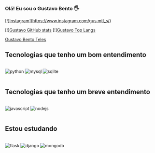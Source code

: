 ### Olá! Eu sou o Gustavo Bento 🖐️

[!][Instagram](https://img.shields.io/badge/Instagram-E4405F?style=for-the-badge&logo=instagram&logoColor=white)](https://www.instagram.com/gus.mtl_s/)

[!][Gustavo GitHub stats](https://github-readme-stats.vercel.app/api?username=gustavo-bento-teles&show_icons=true&theme=gruvbox)
[!][Gustavo Top Langs](https://github-readme-stats.vercel.app/api/top-langs/?username=gustavo-bento-teles&layout=compact)
<div class="badge-base LI-profile-badge" data-locale="pt_BR" data-size="large" data-theme="light" data-type="VERTICAL" data-vanity="gustavo-bento-teles-9093a42bb" data-version="v1"><a class="badge-base__link LI-simple-link" href="https://br.linkedin.com/in/gustavo-bento-teles-9093a42bb?trk=profile-badge">Gustavo Bento Teles</a></div>
              


## Tecnologias que tenho um bom entendimento

<div style="dsiplay: inline_block"><br/>
     <img aling="center" alt="python" src="https://img.shields.io/badge/Python-3776AB?style=for-the-badge&logo=python&logoColor=white">
     <img aling="center" alt="mysql" src="https://img.shields.io/badge/MySQL-00000F?style=for-the-badge&logo=mysql&logoColor=white">
     <img aling="center" alt="sqlite" src="https://img.shields.io/badge/Sqlite-003B57?style=for-the-badge&logo=sqlite&logoColor=white">
</div><br/>

## Tecnologias que tenho um breve entendimento

<div style="dsiplay: inline_block"><br/>
    <img aling="center" alt="javascript" src="https://img.shields.io/badge/JavaScript-F7DF1E?style=for-the-badge&logo=javascript&logoColor=black">
     <img aling="center" alt="nodejs" src="https://img.shields.io/badge/Node.js-43853D?style=for-the-badge&logo=node.js&logoColor=white">
</div><br/>

## Estou estudando

<div style="dsiplay: inline_block"><br/>
    <img aling="center" alt="flask" src="https://img.shields.io/badge/Flask-000000?style=for-the-badge&logo=flask&logoColor=white">
    <img aling="center" alt="django" src="https://img.shields.io/badge/Django-092E20?style=for-the-badge&logo=django&logoColor=white">
    <img aling="center" alt="mongodb" src="https://img.shields.io/badge/MongoDB-4EA94B?style=for-the-badge&logo=mongodb&logoColor=white">